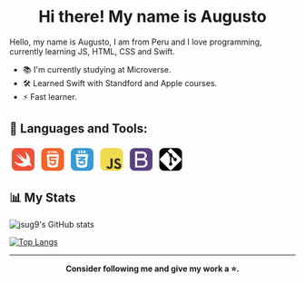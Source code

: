<h1 align="center">Hi there! My name is Augusto</h1>

Hello, my name is Augusto, I am from Peru and I love programming, currently learning JS, HTML, CSS and Swift.

- 📚 I'm currently studying at Microverse.
- 🛠 Learned Swift with Standford and Apple courses.
- ⚡️ Fast learner.

## 🧰 Languages and Tools:
<p align="left">
<img src="./icons/Swift.png" alt="Swift" height="40" style="vertical-align:top; margin:4px">
  
<img src="./icons/HTML.png" alt="HTML" height="40" style="vertical-align:top; margin:4px">
  
<img src="./icons/CSS.png" alt="CSS" height="40" style="vertical-align:top; margin:4px">
  
<img src="./icons/JS.png" alt="Javascript" height="40" style="vertical-align:top; margin:4px">
	
<img src="./icons/Bootstrap.png" alt="Bootstrap" height="40" style="vertical-align:top; margin:4px">
	
<img src="./icons/Git.png" alt="Git" height="40" style="vertical-align:top; margin:4px">
</p>

<h2>📊 My Stats</h2>

![jsug9's GitHub stats](https://github-readme-stats.vercel.app/api?username=jsug9&show_icons=true)

[![Top Langs](https://github-readme-stats.vercel.app/api/top-langs/?username=jsug9&hide=shell,ruby&layout=compact)](https://github.com/jsug9/github-readme-stats)

<hr>

<p align="center">
	<strong>Consider following me and give my work a ⭐️.</strong>
</p>
